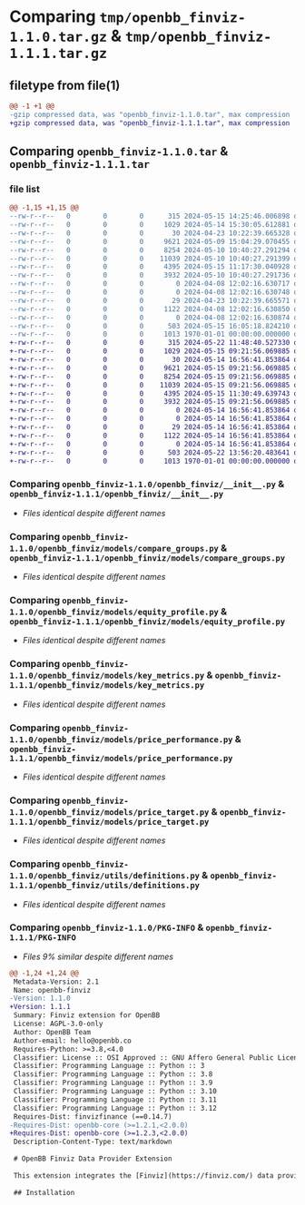 # Comparing `tmp/openbb_finviz-1.1.0.tar.gz` & `tmp/openbb_finviz-1.1.1.tar.gz`

## filetype from file(1)

```diff
@@ -1 +1 @@
-gzip compressed data, was "openbb_finviz-1.1.0.tar", max compression
+gzip compressed data, was "openbb_finviz-1.1.1.tar", max compression
```

## Comparing `openbb_finviz-1.1.0.tar` & `openbb_finviz-1.1.1.tar`

### file list

```diff
@@ -1,15 +1,15 @@
--rw-r--r--   0        0        0      315 2024-05-15 14:25:46.006898 openbb_finviz-1.1.0/README.md
--rw-r--r--   0        0        0     1029 2024-05-14 15:30:05.612881 openbb_finviz-1.1.0/openbb_finviz/__init__.py
--rw-r--r--   0        0        0       30 2024-04-23 10:22:39.665328 openbb_finviz-1.1.0/openbb_finviz/models/__init__.py
--rw-r--r--   0        0        0     9621 2024-05-09 15:04:29.070455 openbb_finviz-1.1.0/openbb_finviz/models/compare_groups.py
--rw-r--r--   0        0        0     8254 2024-05-10 10:40:27.291294 openbb_finviz-1.1.0/openbb_finviz/models/equity_profile.py
--rw-r--r--   0        0        0    11039 2024-05-10 10:40:27.291399 openbb_finviz-1.1.0/openbb_finviz/models/key_metrics.py
--rw-r--r--   0        0        0     4395 2024-05-15 11:17:30.040928 openbb_finviz-1.1.0/openbb_finviz/models/price_performance.py
--rw-r--r--   0        0        0     3932 2024-05-10 10:40:27.291736 openbb_finviz-1.1.0/openbb_finviz/models/price_target.py
--rw-r--r--   0        0        0        0 2024-04-08 12:02:16.630717 openbb_finviz-1.1.0/openbb_finviz/models/py.typed
--rw-r--r--   0        0        0        0 2024-04-08 12:02:16.630748 openbb_finviz-1.1.0/openbb_finviz/py.typed
--rw-r--r--   0        0        0       29 2024-04-23 10:22:39.665571 openbb_finviz-1.1.0/openbb_finviz/utils/__init__.py
--rw-r--r--   0        0        0     1122 2024-04-08 12:02:16.630850 openbb_finviz-1.1.0/openbb_finviz/utils/definitions.py
--rw-r--r--   0        0        0        0 2024-04-08 12:02:16.630874 openbb_finviz-1.1.0/openbb_finviz/utils/py.typed
--rw-r--r--   0        0        0      503 2024-05-15 16:05:18.824210 openbb_finviz-1.1.0/pyproject.toml
--rw-r--r--   0        0        0     1013 1970-01-01 00:00:00.000000 openbb_finviz-1.1.0/PKG-INFO
+-rw-r--r--   0        0        0      315 2024-05-22 11:48:40.527330 openbb_finviz-1.1.1/README.md
+-rw-r--r--   0        0        0     1029 2024-05-15 09:21:56.069885 openbb_finviz-1.1.1/openbb_finviz/__init__.py
+-rw-r--r--   0        0        0       30 2024-05-14 16:56:41.853864 openbb_finviz-1.1.1/openbb_finviz/models/__init__.py
+-rw-r--r--   0        0        0     9621 2024-05-15 09:21:56.069885 openbb_finviz-1.1.1/openbb_finviz/models/compare_groups.py
+-rw-r--r--   0        0        0     8254 2024-05-15 09:21:56.069885 openbb_finviz-1.1.1/openbb_finviz/models/equity_profile.py
+-rw-r--r--   0        0        0    11039 2024-05-15 09:21:56.069885 openbb_finviz-1.1.1/openbb_finviz/models/key_metrics.py
+-rw-r--r--   0        0        0     4395 2024-05-15 11:30:49.639743 openbb_finviz-1.1.1/openbb_finviz/models/price_performance.py
+-rw-r--r--   0        0        0     3932 2024-05-15 09:21:56.069885 openbb_finviz-1.1.1/openbb_finviz/models/price_target.py
+-rw-r--r--   0        0        0        0 2024-05-14 16:56:41.853864 openbb_finviz-1.1.1/openbb_finviz/models/py.typed
+-rw-r--r--   0        0        0        0 2024-05-14 16:56:41.853864 openbb_finviz-1.1.1/openbb_finviz/py.typed
+-rw-r--r--   0        0        0       29 2024-05-14 16:56:41.853864 openbb_finviz-1.1.1/openbb_finviz/utils/__init__.py
+-rw-r--r--   0        0        0     1122 2024-05-14 16:56:41.853864 openbb_finviz-1.1.1/openbb_finviz/utils/definitions.py
+-rw-r--r--   0        0        0        0 2024-05-14 16:56:41.853864 openbb_finviz-1.1.1/openbb_finviz/utils/py.typed
+-rw-r--r--   0        0        0      503 2024-05-22 13:56:20.483641 openbb_finviz-1.1.1/pyproject.toml
+-rw-r--r--   0        0        0     1013 1970-01-01 00:00:00.000000 openbb_finviz-1.1.1/PKG-INFO
```

### Comparing `openbb_finviz-1.1.0/openbb_finviz/__init__.py` & `openbb_finviz-1.1.1/openbb_finviz/__init__.py`

 * *Files identical despite different names*

### Comparing `openbb_finviz-1.1.0/openbb_finviz/models/compare_groups.py` & `openbb_finviz-1.1.1/openbb_finviz/models/compare_groups.py`

 * *Files identical despite different names*

### Comparing `openbb_finviz-1.1.0/openbb_finviz/models/equity_profile.py` & `openbb_finviz-1.1.1/openbb_finviz/models/equity_profile.py`

 * *Files identical despite different names*

### Comparing `openbb_finviz-1.1.0/openbb_finviz/models/key_metrics.py` & `openbb_finviz-1.1.1/openbb_finviz/models/key_metrics.py`

 * *Files identical despite different names*

### Comparing `openbb_finviz-1.1.0/openbb_finviz/models/price_performance.py` & `openbb_finviz-1.1.1/openbb_finviz/models/price_performance.py`

 * *Files identical despite different names*

### Comparing `openbb_finviz-1.1.0/openbb_finviz/models/price_target.py` & `openbb_finviz-1.1.1/openbb_finviz/models/price_target.py`

 * *Files identical despite different names*

### Comparing `openbb_finviz-1.1.0/openbb_finviz/utils/definitions.py` & `openbb_finviz-1.1.1/openbb_finviz/utils/definitions.py`

 * *Files identical despite different names*

### Comparing `openbb_finviz-1.1.0/PKG-INFO` & `openbb_finviz-1.1.1/PKG-INFO`

 * *Files 9% similar despite different names*

```diff
@@ -1,24 +1,24 @@
 Metadata-Version: 2.1
 Name: openbb-finviz
-Version: 1.1.0
+Version: 1.1.1
 Summary: Finviz extension for OpenBB
 License: AGPL-3.0-only
 Author: OpenBB Team
 Author-email: hello@openbb.co
 Requires-Python: >=3.8,<4.0
 Classifier: License :: OSI Approved :: GNU Affero General Public License v3
 Classifier: Programming Language :: Python :: 3
 Classifier: Programming Language :: Python :: 3.8
 Classifier: Programming Language :: Python :: 3.9
 Classifier: Programming Language :: Python :: 3.10
 Classifier: Programming Language :: Python :: 3.11
 Classifier: Programming Language :: Python :: 3.12
 Requires-Dist: finvizfinance (==0.14.7)
-Requires-Dist: openbb-core (>=1.2.1,<2.0.0)
+Requires-Dist: openbb-core (>=1.2.3,<2.0.0)
 Description-Content-Type: text/markdown
 
 # OpenBB Finviz Data Provider Extension
 
 This extension integrates the [Finviz](https://finviz.com/) data provider into the OpenBB Platform.
 
 ## Installation
```

